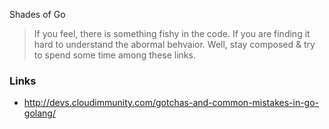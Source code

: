 
Shades of Go

> If you feel, there is something fishy in the code. If you are
finding it hard to understand the abormal behvaior. Well, stay 
composed & try to spend some time among these links.


### Links

- http://devs.cloudimmunity.com/gotchas-and-common-mistakes-in-go-golang/
